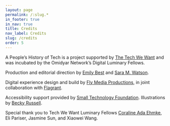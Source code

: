 ```yaml
---
layout: page
permalink: /:slug.*
in_footer: true
in_nav: true
title: Credits
nav_label: Credits
slug: /credits
order: 5
---
```

A People’s History of Tech is a project supported by [The Tech We Want](https://omidyar.com/the-tech-we-want/) and was incubated by the Omidyar Network’s Digital Luminary Fellows.

Production and editorial direction by [Emily Best](https://www.linkedin.com/in/emily-best-0663964/) and [Sara M. Watson](https://www.saramwatson.com/).

Digital experience design and build by [Fly Media Productions](https://flymediaproductions.com/), in joint collaboration with [Flagrant](https://beflagrant.com/). 

Accessibility support provided by [Small Technology Foundation](https://small-tech.org/). Illustrations by [Becky Russell](https://www.instagram.com/bexdidit).

Special thank you to Tech We Want Luminary Fellows [Coraline Ada Ehmke](https://where.coraline.codes/), Eli Pariser, Jasmine Sun, and Xiaowei Wang.